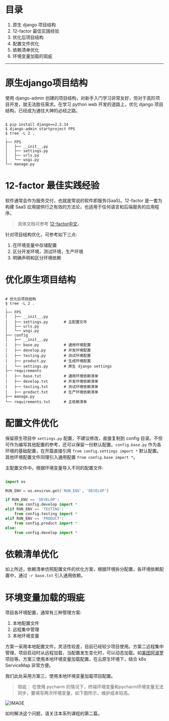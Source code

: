 # 目录

1. 原生 django 项目结构
2. 12-factor 最佳实践经验
3. 优化后项目结构
4. 配置文件优化
5. 依赖清单优化
6. 环境变量加载的瑕疵

---

# 原生django项目结构

使用 django-admin 创建的项目结构，对新手入门学习非常友好，但对于高阶项目开发，就无法胜任需求。在学习 python web 开发的道路上，优化 django 项目结构，已经成为通往大神的必经之路。

```shell

$ pip install django==2.2.14
$ django-admin startproject FPS
$ tree -L 2 .
.
├── FPS
│   ├── __init__.py
│   ├── settings.py
│   ├── urls.py
│   └── wsgi.py
└── manage.py

```

# 12-factor 最佳实践经验

软件通常会作为服务交付，也就是常说的软件即服务(SaaS)。12-factor 是一套为构建 SaaS 应用提供行之有效的方法论，也适用于任何语言和后端服务的应用程序。

> 具体文档可参考 [12-factor中文](https://12factor.net/zh_cn/codebase)。

针对项目结构优化，可参考如下三点:

1. 在环境变量中存储配置
2. 区分开发环境，测试环境，生产环境
3. 明确声明和区分环境依赖

# 优化原生项目结构

```shell

# 优化后项目结构
$ tree -L 2 .
.
├── FPS
│   ├── __init__.py
│   ├── settings.py       # 主配置文件
│   ├── urls.py
│   └── wsgi.py
├── config
│   ├── __init__.py
│   ├── base.py           # 通用环境配置
│   ├── develop.py        # 开发环境配置
│   ├── testing.py        # 测试环境配置
│   ├── product.py        # 生成环境配置
│   └── settings.py       # 原生 django settings
├── requirements
│   ├── base.txt          # 通用环境依赖清单
│   ├── develop.txt       # 开发环境依赖清单
│   ├── testing.txt       # 测试环境依赖清单
│   ├── product.txt       # 生产环境依赖清单
├── manage.py
└── requirements.txt      # 主依赖清单

```

# 配置文件优化

保留原生项目中 `settings.py` 配置，不建议修改，直接复制到 config 目录。不但可作为编写其他配置的参考，还可以保留一份默认配置。`config.base.py` 作为各环境的基础配置，在开篇直接引用 `from config.settings import *`  默认配置。其他环境配置文件同理引入通用配置 `from config.base import *`。

主配置文件中，根据环境变量导入不同的配置文件:

```python

import os

RUN_ENV = os.environ.get('RUN_ENV', 'DEVELOP')

if RUN_ENV == 'DEVELOP':
    from config.develop import *
elif RUN_ENV == 'TESTING':
    from config.testing import *
elif RUN_ENV == 'PRODUCT':
    from config.product import *
else:
    from config.develop import *

```

# 依赖清单优化

如上所述，依赖清单仿照配置文件的优化方案，根据环境拆分配置，各环境依赖配置中，通过 `-r base.txt` 引入通用依赖。


# 环境变量加载的瑕疵

项目各环境配置，通常有三种管理方案: 

1. 本地配置文件
2. 远程集中管理
3. 本地环境变量

方案一采用本地配置文件，灵活性较差，目前已经较少项目使用。方案二远程集中管理，项目启动时从远程加载，当配置发生变化时，可以动态加载。如[美团阿波罗]()项目等。方案三使用本地环境变量加载配置，在云原生环境下，结合 k8s ServiceMap 非常方便。

我们此处采用方案三，使用本地环境变量加载项目配置。

> 瑕疵：
在使用 pycharm 的情况下，终端环境变量和pycharm环境变量无法同步，要填写两次环境变量，如下图所示，维护成本较高。

![IMAGE](https://github.com/pyfs/cc_django/blob/master/docs/images/pycharm_env.jpg)

如何解决这个问题，请关注本系列课程的第二篇。

